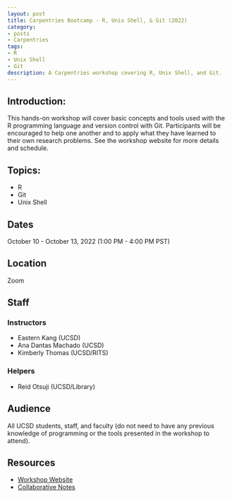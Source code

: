 ```yaml
---
layout: post
title: Carpentries Bootcamp - R, Unix Shell, & Git (2022)
category:
- posts
- Carpentries
tags:
- R
- Unix Shell
- Git
description: A Carpentries workshop covering R, Unix Shell, and Git.
---
```


## Introduction:
This hands-on workshop will cover basic concepts and tools used with the R programming language and version control with Git. Participants will be encouraged to help one another and to apply what they have learned to their own research problems. See the workshop website for more details and schedule.


## Topics:
* R
* Git
* Unix Shell


## Dates
October 10 - October 13, 2022 (1:00 PM - 4:00 PM PST)


## Location
Zoom


## Staff

### Instructors
* Eastern Kang (UCSD)
* Ana Dantas Machado (UCSD)
* Kimberly Thomas (UCSD/RITS)

### Helpers
* Reid Otsuji (UCSD/Library)


## Audience
All UCSD students, staff, and faculty (do not need to have any previous knowledge of programming or the tools presented in the workshop to attend).


## Resources
* [Workshop Website](https://ucsdlib.github.io/2022-10-10-UCSD/)
* [Collaborative Notes](https://hackmd.io/@kkt008/r1niQyFzo)
